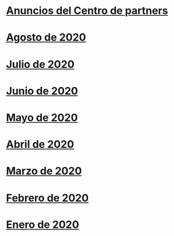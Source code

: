 # [Anuncios del Centro de partners](index.md)
# [Agosto de 2020](2020-august.md)
# [Julio de 2020](2020-july.md)
# [Junio de 2020](2020-june.md)
# [Mayo de 2020](2020-may.md)
# [Abril de 2020](2020-april.md)
# [Marzo de 2020](2020-march.md)
# [Febrero de 2020](2020-february.md)
# [Enero de 2020](2020-january.md)
